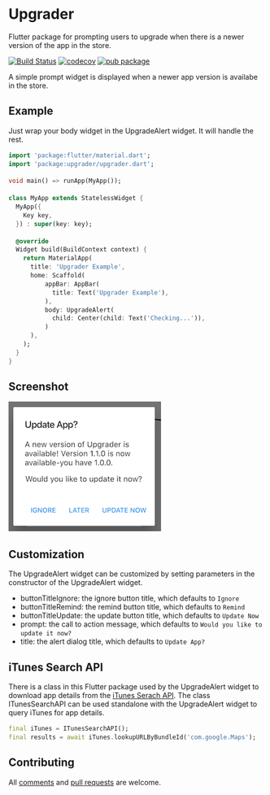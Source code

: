 # Upgrader

Flutter package for prompting users to upgrade when there is a newer version of the app in the store.

[![Build Status](https://travis-ci.org/larryaasen/upgrader.svg?branch=master)](https://travis-ci.org/larryaasen/upgrader) [![codecov](https://codecov.io/gh/larryaasen/upgrader/branch/master/graph/badge.svg)](https://codecov.io/gh/larryaasen/upgrader) [![pub package](https://img.shields.io/pub/v/upgrader.svg)](https://pub.dartlang.org/packages/upgrader)

A simple prompt widget is displayed when a newer app version is availabe
in the store.

## Example

Just wrap your body widget in the UpgradeAlert widget. It will handle the rest.
```dart
import 'package:flutter/material.dart';
import 'package:upgrader/upgrader.dart';

void main() => runApp(MyApp());

class MyApp extends StatelessWidget {
  MyApp({
    Key key,
  }) : super(key: key);

  @override
  Widget build(BuildContext context) {
    return MaterialApp(
      title: 'Upgrader Example',
      home: Scaffold(
          appBar: AppBar(
            title: Text('Upgrader Example'),
          ),
          body: UpgradeAlert(
            child: Center(child: Text('Checking...')),
          )
      ),
    );
  }
}
```

## Screenshot

![image](screenshots/example1.png)

## Customization

The UpgradeAlert widget can be customized by setting parameters in the constructor of the
UpgradeAlert widget.

* buttonTitleIgnore: the ignore button title, which defaults to ```Ignore```
* buttonTitleRemind: the remind button title, which defaults to ```Remind```
* buttonTitleUpdate: the update button title, which defaults to ```Update Now```
* prompt: the call to action message, which defaults to ```Would you like to update it now?```
* title: the alert dialog title, which defaults to ```Update App?```

## iTunes Search API

There is a class in this Flutter package used by the UpgradeAlert widget to download app details 
from the
[iTunes Serach API](https://affiliate.itunes.apple.com/resources/documentation/itunes-store-web-service-search-api).
The class ITunesSearchAPI can be used standalone with the
UpgradeAlert widget to query iTunes for app details.
```dart
final iTunes = ITunesSearchAPI();
final results = await iTunes.lookupURLByBundleId('com.google.Maps');
```

## Contributing
All [comments](https://github.com/larryaasen/upgrader/issues) and [pull requests](https://github.com/larryaasen/upgrader/pulls) are welcome.
